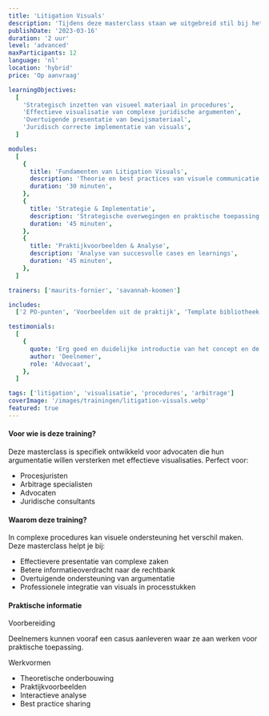 ```yaml
---
title: 'Litigation Visuals'
description: 'Tijdens deze masterclass staan we uitgebreid stil bij het gebruik van beeldmateriaal in arbitrage- of gerechtelijke procedures. Je leert niet alleen welke concepten hieraan ten grondslag liggen, maar ook met welke strategische overwegingen je rekening moet houden.'
publishDate: '2023-03-16'
duration: '2 uur'
level: 'advanced'
maxParticipants: 12
language: 'nl'
location: 'hybrid'
price: 'Op aanvraag'

learningObjectives:
  [
    'Strategisch inzetten van visueel materiaal in procedures',
    'Effectieve visualisatie van complexe juridische argumenten',
    'Overtuigende presentatie van bewijsmateriaal',
    'Juridisch correcte implementatie van visuals',
  ]

modules:
  [
    {
      title: 'Fundamenten van Litigation Visuals',
      description: 'Theorie en best practices van visuele communicatie in juridische procedures',
      duration: '30 minuten',
    },
    {
      title: 'Strategie & Implementatie',
      description: 'Strategische overwegingen en praktische toepassing',
      duration: '45 minuten',
    },
    {
      title: 'Praktijkvoorbeelden & Analyse',
      description: 'Analyse van succesvolle cases en learnings',
      duration: '45 minuten',
    },
  ]

trainers: ['maurits-fornier', 'savannah-koomen']

includes:
  ['2 PO-punten', 'Voorbeelden uit de praktijk', 'Template bibliotheek', 'Certificaat van deelname']

testimonials:
  [
    {
      quote: 'Erg goed en duidelijke introductie van het concept en de toepassing van legal design, met heldere en aansprekende voorbeelden.',
      author: 'Deelnemer',
      role: 'Advocaat',
    },
  ]

tags: ['litigation', 'visualisatie', 'procedures', 'arbitrage']
coverImage: '/images/trainingen/litigation-visuals.webp'
featured: true
---
```


#### Voor wie is deze training?

Deze masterclass is specifiek ontwikkeld voor advocaten die hun argumentatie willen versterken met effectieve visualisaties. Perfect voor:

- Procesjuristen
- Arbitrage specialisten
- Advocaten
- Juridische consultants

#### Waarom deze training?

In complexe procedures kan visuele ondersteuning het verschil maken. Deze masterclass helpt je bij:

- Effectievere presentatie van complexe zaken
- Betere informatieoverdracht naar de rechtbank
- Overtuigende ondersteuning van argumentatie
- Professionele integratie van visuals in processtukken

#### Praktische informatie

Voorbereiding

Deelnemers kunnen vooraf een casus aanleveren waar ze aan werken voor praktische toepassing.

Werkvormen

- Theoretische onderbouwing
- Praktijkvoorbeelden
- Interactieve analyse
- Best practice sharing
